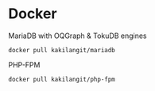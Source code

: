 Docker
=======

MariaDB with OQGraph & TokuDB engines
  
    docker pull kakilangit/mariadb
  
PHP-FPM
  
    docker pull kakilangit/php-fpm
